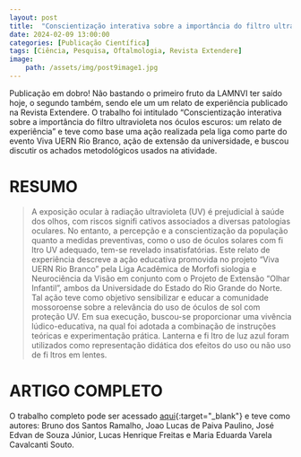 ```yaml
---
layout: post
title:  "Conscientização interativa sobre a importância do filtro ultravioleta nos óculos escuros: um relato de experiência"
date: 2024-02-09 13:00:00
categories: [Publicação Científica]
tags: [Ciência, Pesquisa, Oftalmologia, Revista Extendere]
image: 
    path: /assets/img/post9image1.jpg
---
```


Publicação em dobro! Não bastando o primeiro fruto da LAMNVI ter saído hoje, o segundo também, sendo ele um  um relato de experiência publicado na Revista Extendere. O trabalho foi intitulado “Conscientização interativa sobre a importância do filtro ultravioleta nos óculos escuros: um relato de experiência” e teve como base uma ação realizada pela liga como parte do evento Viva UERN Rio Branco, ação de extensão da universidade, e buscou discutir os achados metodológicos usados na atividade.

# RESUMO

> A exposição ocular à radiação ultravioleta (UV) é prejudicial à saúde dos olhos, com riscos signifi cativos associados a diversas patologias oculares. No entanto, a percepção e a conscientização da população quanto a medidas preventivas, como o uso de óculos solares com fi ltro UV adequado, tem-se revelado insatisfatórias. Este relato de experiência descreve a ação educativa promovida no projeto “Viva UERN Rio Branco” pela Liga Acadêmica de Morfofi siologia e Neurociência da Visão em conjunto com o Projeto de Extensão “Olhar Infantil”, ambos da Universidade do Estado do Rio Grande do Norte. Tal ação teve como objetivo sensibilizar e educar a comunidade mossoroense sobre a relevância do uso de óculos de sol com proteção UV. Em sua execução, buscou-se proporcionar uma vivência lúdico-educativa, na qual foi adotada a combinação de instruções teóricas e experimentação prática. Lanterna e fi ltro de luz azul foram utilizados como representação didática dos efeitos do uso ou não uso de fi ltros em lentes.

# ARTIGO COMPLETO

O trabalho completo pode ser acessado [aqui](https://periodicos.apps.uern.br/index.php/EXT/article/view/5782){:target="_blank"} e teve como autores: Bruno dos Santos Ramalho, Joao Lucas de Paiva Paulino, José Edvan de Souza Júnior, Lucas Henrique Freitas e Maria Eduarda Varela Cavalcanti Souto.